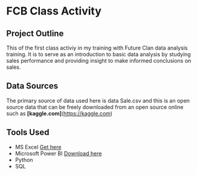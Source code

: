 # FCB Class Activity

## Project Outline
This of the first class activiy in my training with Future Clan data analysis training. It is to serve as an introduction to basic data analysis by studying sales performance and providing
insight to make informed conclusions on sales.

## Data Sources
The primary source of data used here is data Sale.csv and this is an open source data that can be freely downloaded from an open source online such as **[kaggle.com]**(https://kaggle.com)

## Tools Used
- MS Excel [Get here](https://www.microsoft.com/en-us/microsoft-365/excel)
- Microsoft Power BI [Download here](https://powerbi.microsoft.com/en-us/downloads/)
- Python
- SQL
